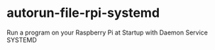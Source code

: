 # autorun-file-rpi-systemd
Run a program on your Raspberry Pi at Startup with Daemon Service SYSTEMD
